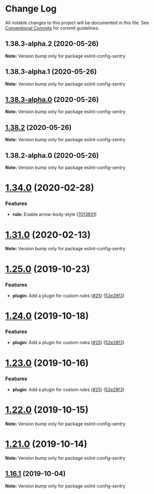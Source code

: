 # Change Log

All notable changes to this project will be documented in this file.
See [Conventional Commits](https://conventionalcommits.org) for commit guidelines.

## 1.38.3-alpha.2 (2020-05-26)

**Note:** Version bump only for package eslint-config-sentry





## 1.38.3-alpha.1 (2020-05-26)

**Note:** Version bump only for package eslint-config-sentry





## [1.38.3-alpha.0](https://github.com/getsentry/eslint-config-sentry/compare/v1.38.2...v1.38.3-alpha.0) (2020-05-26)

**Note:** Version bump only for package eslint-config-sentry





## [1.38.2](https://github.com/getsentry/eslint-config-sentry/compare/v1.38.2-alpha.0...v1.38.2) (2020-05-26)

**Note:** Version bump only for package eslint-config-sentry





## 1.38.2-alpha.0 (2020-05-26)

**Note:** Version bump only for package eslint-config-sentry





# [1.34.0](https://github.com/getsentry/eslint-config-sentry/compare/v1.33.0...v1.34.0) (2020-02-28)


### Features

* **rule:** Enable arrow-body-style ([7013601](https://github.com/getsentry/eslint-config-sentry/commit/7013601))





# [1.31.0](https://github.com/getsentry/eslint-config-sentry/compare/v1.30.0...v1.31.0) (2020-02-13)

**Note:** Version bump only for package eslint-config-sentry





# [1.25.0](https://github.com/getsentry/eslint-config-sentry/compare/v1.19.1...v1.25.0) (2019-10-23)


### Features

* **plugin:** Add a plugin for custom rules ([#25](https://github.com/getsentry/eslint-config-sentry/issues/25)) ([52e28f3](https://github.com/getsentry/eslint-config-sentry/commit/52e28f3))





# [1.24.0](https://github.com/getsentry/eslint-config-sentry/compare/v1.19.1...v1.24.0) (2019-10-18)


### Features

* **plugin:** Add a plugin for custom rules ([#25](https://github.com/getsentry/eslint-config-sentry/issues/25)) ([52e28f3](https://github.com/getsentry/eslint-config-sentry/commit/52e28f3))





# [1.23.0](https://github.com/getsentry/eslint-config-sentry/compare/v1.19.1...v1.23.0) (2019-10-16)


### Features

* **plugin:** Add a plugin for custom rules ([#25](https://github.com/getsentry/eslint-config-sentry/issues/25)) ([52e28f3](https://github.com/getsentry/eslint-config-sentry/commit/52e28f3))





# [1.22.0](https://github.com/getsentry/eslint-config-sentry/compare/v1.19.1...v1.22.0) (2019-10-15)

**Note:** Version bump only for package eslint-config-sentry





# [1.21.0](https://github.com/getsentry/eslint-config-sentry/compare/v1.19.1...v1.21.0) (2019-10-14)

**Note:** Version bump only for package eslint-config-sentry





## [1.16.1](https://github.com/getsentry/eslint-config-sentry/compare/v1.16.0...v1.16.1) (2019-10-04)

**Note:** Version bump only for package eslint-config-sentry
